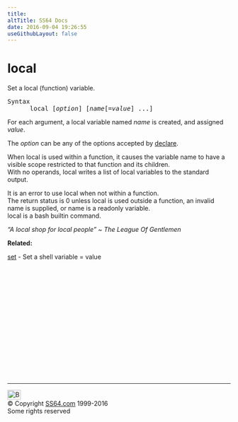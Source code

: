 ```yaml
---
title:
altTitle: SS64 Docs
date: 2016-09-04 19:26:55
useGithubLayout: false
---
```

<!-- #BeginLibraryItem "/Library/head_osx.lbi" --><!-- #EndLibraryItem --><h1>local</h1> 
<p> Set a local (function) variable.</p>
<pre>Syntax
      local [<i>option</i>] [<i>name</i>[=<i>value</i>] ...]</pre>
<p> For each argument, a local variable named <i>name</i> is created, and assigned <i>value</i>.  </p>
<p>The <i>option</i> can be any of the options accepted by <a href="declare.html">declare</a>. </p>
<p>When <span class="code">local</span> is used within a function, it causes the variable name to have a visible scope restricted to that function and its children.<br>
With no operands, <span class="code">local</span> writes a list of local variables to the standard output. </p>
<p>It is an error to use <span class="code">local</span> when not within a function. <br>
The return status is 0 unless local is used outside a function, an invalid name is supplied, or name is a readonly variable.<br>
local is a bash builtin command.</p>
<p class="quote"><i>“A local shop for local people” ~ The League Of Gentlemen</i></p>
<p><b>Related:</b></p>
<p>
  <a href="set.html">set</a> - Set a shell variable = value</p><!-- #BeginLibraryItem "/Library/foot_osx.lbi" --><p>
<!-- OSX300 -->
<ins class="adsbygoogle" style="display:inline-block;width:300px;height:250px" data-ad-client="ca-pub-6140977852749469" data-ad-slot="1823340303"></ins>
<script>
(adsbygoogle = window.adsbygoogle || []).push({});
</script></p>
<hr>
<div id="bl" class="footer"><a href="local.html#"><img src="../images/top.png" width="30" height="22" alt="Back to the Top"></a></div>
<div id="br" class="footer, tagline">© Copyright <a href="../index.html">SS64.com</a> 1999-2016<br>
Some rights reserved</div><!-- #EndLibraryItem -->
